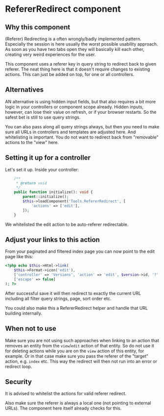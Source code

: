 # RefererRedirect component

## Why this component
(Referer) Redirecting is a often wrongly/badly implemented pattern.
Especially the session is here usually the worst possible usability approach.
As soon as you have two tabs open they will basically kill each other, creating very weird experiences for the user.

This component uses a referer key in query string to redirect back to given referer.
The neat thing here is that it doesn't require changes to existing actions. This can just be
added on top, for one or all controllers.

## Alternatives
AN alternative is using hidden input fields, but that also requires a bit more logic in your controllers or component scope already.
Hidden inputs, however, can lose their value on refresh, or if your browser restarts. So the safest bet is still to use query strings.

You can also pass along all query strings always, but then you need to make sure all URLs in controllers and templates are adjusted here.
And whitelisting is important. You do not want to redirect back from "removable" actions to the "view" here.

## Setting it up for a controller
Let's set it up. Inside your controller:
```php
    /**
     * @return void
     */
    public function initialize(): void {
        parent::initialize();
        $this->loadComponent('Tools.RefererRedirect', [
            'actions' => ['edit'],
        ]);
    }
```
We whitelisted the edit action to be auto-referer redirectable.

## Adjust your links to this action

From your paginated and filtered index page you can now point to the edit page like this:

```php
<?php echo $this->Html->link(
    $this->Format->icon('edit'),
    ['controller' => 'Versions', 'action' => 'edit', $version->id, '?' => ['ref' => $this->getRequest()->getRequestTarget()]],
    ['escape' => false]
); ?>
```

After successful save it will then redirect to exactly the current URL including all filter query strings, page, sort order etc.

You could also make this a RefererRedirect helper and handle that URL building internally.

## When not to use
Make sure you are not using such approaches when linking to an action that removes an entity from the `view`/`edit` action of that entity.
So do not use it for deleting actions while you are on the `view` action of this entity, for example.
Or in that case make sure you pass the referer of the "target" action, e.g. `index` etc. This way the redirect will then not run into an error or redirect loop.

## Security
It is advised to whitelist the actions for valid referer redirect.

Also make sure the referer is always a local one (not pointing to external URLs).
The component here itself already checks for this.
